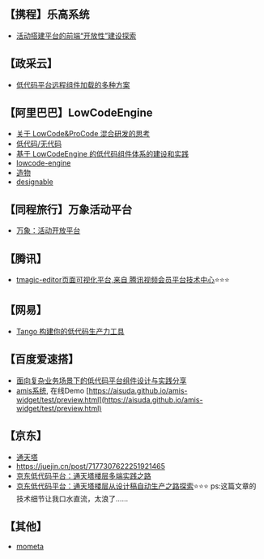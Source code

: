 ## 【携程】乐高系统
* [活动搭建平台的前端“开放性”建设探索](https://mp.weixin.qq.com/s/FHEdJ25Ze_RUGEMafitomQ)


## 【政采云】
* [低代码平台远程组件加载的多种方案](https://mp.weixin.qq.com/s/ErOEl3LaMNeMdAclaUpeUw)


## 【阿里巴巴】LowCodeEngine
* [关于 LowCode&ProCode 混合研发的思考](https://mp.weixin.qq.com/s/TY3VXjkSmsQoT47xma3wig)
* [低代码/无代码](https://mp.weixin.qq.com/mp/appmsgalbum?__biz=Mzg4MjE5OTI4Mw==&action=getalbum&album_id=1806379264246644737&scene=173&from_msgid=2247491552&from_itemidx=1&count=3&nolastread=1#wechat_redirect)
* [基于 LowCodeEngine 的低代码组件体系的建设和实践](https://mp.weixin.qq.com/s/rnvbGHImGt6oJuX2wCtaqw)
* [lowcode-engine](https://lowcode-engine.cn/)
* [造物](https://lowcode-engine.cn/site/docs/guide/expand/editor/parts/partsIntro)
* [designable](https://github.com/alibaba/designable)

## 【同程旅行】万象活动平台
* [万象：活动开放平台](https://mp.weixin.qq.com/s/J85x4TAP1c2jfrIKK9yESw)


## 【腾讯】

* [tmagic-editor页面可视化平台,来自 腾讯视频会员平台技术中心](https://tencent.github.io/tmagic-editor/docs/):star::star::star:
  

## 【网易】

* [Tango 构建你的低代码生产力工具](https://netease.github.io/tango/)




## 【百度爱速搭】

* [面向复杂业务场景下的低代码平台组件设计与实践分享](https://mp.weixin.qq.com/s/mM8IiQvEkTaSa4gZNocGcw)
* [amis系统](https://github.com/aisuda/amis-widget), 在线Demo [https://aisuda.github.io/amis-widget/test/preview.html](https://aisuda.github.io/amis-widget/test/preview.html)

## 【京东】
* [通天塔](https://babel.m.jd.com/active/babelCommon/index.html#/helpcenter)
* https://juejin.cn/post/7177307622251921465
* [京东低代码平台：通天塔楼层多端实践之路](https://juejin.cn/post/7171750775402528798)
* [京东低代码平台：通天塔楼层从设计稿自动生产之路探索](https://juejin.cn/post/7176602793187229733):star::star::star:  ps:这篇文章的技术细节让我口水直流，太浪了……

## 【其他】
* [mometa](https://github.com/imcuttle/mometa#%E8%83%8C%E6%99%AF)
